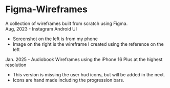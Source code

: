 # Figma-Wireframes
A collection of wireframes built from scratch using Figma.
<br>
Aug, 2023 -
Instagram Android UI
 - Screenshot on the left is from my phone
 - Image on the right is the wireframe I created using the reference on the left
   
Jan. 2025 -
Audiobook Wireframes using the iPhone 16 Plus at the highest resolution
 - This version is missing the user hud icons, but will be added in the next.
 - Icons are hand made including the progression bars.
